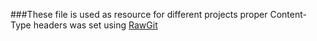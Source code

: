 ###These file is used as resource for different projects
proper Content-Type headers was set using [RawGit](https://rawgit.com/)
